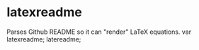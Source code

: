 # latexreadme
Parses Github README so it can "render" LaTeX equations.
var latexreadme;
latereadme;
